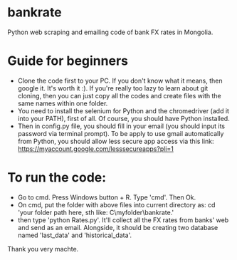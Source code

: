 # bankrate
Python web scraping and emailing code of bank FX rates in Mongolia. 

# Guide for beginners

- Clone the code first to your PC. If you don't know what it means, then google it. It's worth it :). If you're really too lazy to learn  about git cloning, then you can just copy all the codes and create files with the same names within one folder.
- You need to install the selenium for Python and the chromedriver (add it into your PATH), first of all. Of course, you should have Python installed.
- Then in config.py file, you should fill in your email (you should input its password via terminal prompt). To be apply to use gmail automatically from Python, you should allow less secure app access via this link: https://myaccount.google.com/lesssecureapps?pli=1

# To run the code:

- Go to cmd. Press Windows button + R. Type 'cmd'. Then Ok. 
- On cmd, put the folder with above files into current directory as: cd 'your folder path here, sth like: C\myfolder\bankrate.'
- then type 'python Rates.py'. It'll collect all the FX rates from banks' web and send as an email. Alongside, it should be creating two database named 'last_data' and 'historical_data'.  

Thank you very machte.
